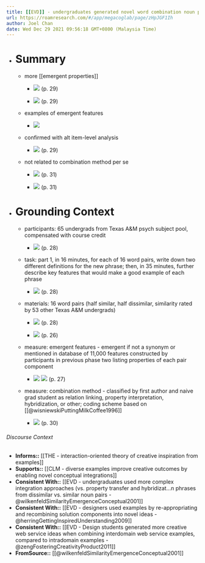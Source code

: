 ```yaml
---
title: [[EVD]] - undergraduates generated novel word combination noun phrases with more emergent features when noun pairs were dissimilar vs. similar - [[@wilkenfeldSimilarityEmergenceConceptual2001]]
url: https://roamresearch.com/#/app/megacoglab/page/zHpJGF1Ih
author: Joel Chan
date: Wed Dec 29 2021 09:56:18 GMT+0800 (Malaysia Time)
---
```


- # Summary

    - more [[emergent properties]]

        - ![](https://firebasestorage.googleapis.com/v0/b/firescript-577a2.appspot.com/o/imgs%2Fapp%2Fmegacoglab%2FGHbZMnJ5EJ.png?alt=media&token=8a16dbf5-0619-42c0-8f08-a71b6d0b418d) (p. 29)

        - ![](https://firebasestorage.googleapis.com/v0/b/firescript-577a2.appspot.com/o/imgs%2Fapp%2Fmegacoglab%2F6ELOttoW9C.png?alt=media&token=be746d4e-50c6-40aa-9e93-8a170092470c) (p. 29)

    - examples of emergent features

        - ![](https://firebasestorage.googleapis.com/v0/b/firescript-577a2.appspot.com/o/imgs%2Fapp%2Fmegacoglab%2Fs3bk0-rTsO.png?alt=media&token=f2dc960e-ce47-4b1a-992c-6bf413b469f7)

    - confirmed with alt item-level analysis

        - ![](https://firebasestorage.googleapis.com/v0/b/firescript-577a2.appspot.com/o/imgs%2Fapp%2Fmegacoglab%2F7dxyNOwtKP.png?alt=media&token=3e43b06a-835b-4047-abe2-23d56ec9328b) (p. 29)

    - not related to combination method per se

        - ![](https://firebasestorage.googleapis.com/v0/b/firescript-577a2.appspot.com/o/imgs%2Fapp%2Fmegacoglab%2FfA3a84TyDX.png?alt=media&token=2c7c92ff-4824-4796-a141-687c05f8243b) (p. 31)

        - ![](https://firebasestorage.googleapis.com/v0/b/firescript-577a2.appspot.com/o/imgs%2Fapp%2Fmegacoglab%2F35F8ZC-LOS.png?alt=media&token=9af32cc1-4402-4926-8b75-f7270f57ea99) (p. 31)
- # Grounding Context

    - participants: 65 undergrads from Texas A&M psych subject pool, compensated with course credit

        - ![](https://firebasestorage.googleapis.com/v0/b/firescript-577a2.appspot.com/o/imgs%2Fapp%2Fmegacoglab%2F3mfmaZTbK5.png?alt=media&token=d4d99eff-c0a7-4534-8823-64ce4478c5e1) (p. 28)

    - task: part 1, in 16 minutes, for each of 16 word pairs, write down two different definitions for the new phrase; then, in 35 minutes, further describe key features that would make a good example of each phrase

        - ![](https://firebasestorage.googleapis.com/v0/b/firescript-577a2.appspot.com/o/imgs%2Fapp%2Fmegacoglab%2FBnto2srb2B.png?alt=media&token=3cfba7c6-7d0f-4989-9a79-f6dfbd75ae15) (p. 28)

    - materials: 16 word pairs (half similar, half dissimilar, similarity rated by 53 other Texas A&M undergrads)

        - ![](https://firebasestorage.googleapis.com/v0/b/firescript-577a2.appspot.com/o/imgs%2Fapp%2Fmegacoglab%2FuI93A1a02p.png?alt=media&token=a9203c7e-40ab-47a2-94aa-13accb6aa017) (p. 28)

        - ![](https://firebasestorage.googleapis.com/v0/b/firescript-577a2.appspot.com/o/imgs%2Fapp%2Fmegacoglab%2Fp4OAaDkLs9.png?alt=media&token=60f9977d-8402-44b2-a7f1-a47d2d39697e) (p. 26)

    - measure: emergent features - emergent if not a synonym or mentioned in database of 11,000 features constructed by participants in previous phase two listing properties of each pair component

        - ![](https://firebasestorage.googleapis.com/v0/b/firescript-577a2.appspot.com/o/imgs%2Fapp%2Fmegacoglab%2FCTgsznS1lO.png?alt=media&token=8bf095be-04bb-4483-821e-770268703301) 
![](https://firebasestorage.googleapis.com/v0/b/firescript-577a2.appspot.com/o/imgs%2Fapp%2Fmegacoglab%2FrqX8Od58Yk.png?alt=media&token=6e715996-678f-40e4-9e2d-fba50b8bfb9f) (p. 27)

    - measure: combination method - classified by first author and naive grad student as relation linking, property interpretation, hybridization, or other; coding scheme based on [[@wisniewskiPuttingMilkCoffee1996]]

        - ![](https://firebasestorage.googleapis.com/v0/b/firescript-577a2.appspot.com/o/imgs%2Fapp%2Fmegacoglab%2FrUwjSKB75y.png?alt=media&token=de4c34ab-ef8e-4399-bed5-05a01aca0c43) (p. 30)

###### Discourse Context

- **Informs::** [[THE - interaction-oriented theory of creative inspiration from examples]]
- **Supports::** [[CLM - diverse examples improve creative outcomes by enabling novel conceptual integrations]]
- **Consistent With::** [[EVD - undergraduates used more complex integration approaches (vs. property transfer and hybridizat...n phrases from dissimilar vs. similar noun pairs - @wilkenfeldSimilarityEmergenceConceptual2001]]
- **Consistent With::** [[EVD - designers used examples by re-appropriating and recombining solution components into novel ideas - @herringGettingInspiredUnderstanding2009]]
- **Consistent With::** [[EVD - Design students generated more creative web service ideas when combining interdomain web service examples, compared to intradomain examples - @zengFosteringCreativityProduct2011]]
- **FromSource::** [[@wilkenfeldSimilarityEmergenceConceptual2001]]
